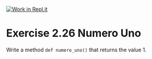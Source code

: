 [![Work in Repl.it](https://classroom.github.com/assets/work-in-replit-14baed9a392b3a25080506f3b7b6d57f295ec2978f6f33ec97e36a161684cbe9.svg)](https://classroom.github.com/online_ide?assignment_repo_id=5899706&assignment_repo_type=AssignmentRepo)
# Exercise 2.26 Numero Uno

Write a method `def numero_uno()` that returns the value 1.
